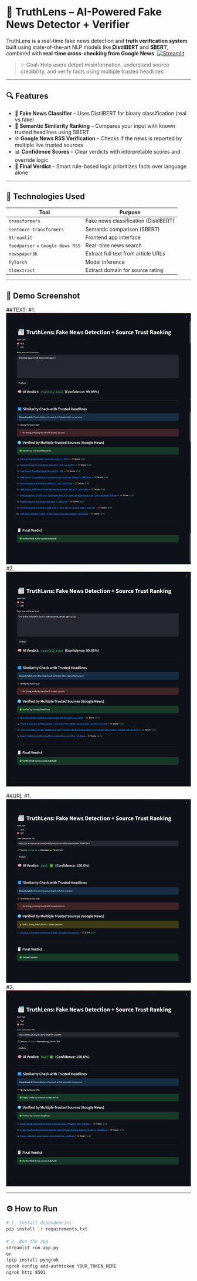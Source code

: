 # 📰 TruthLens – AI-Powered Fake News Detector + Verifier

TruthLens is a real-time fake news detection and **truth verification system** built using state-of-the-art NLP models like **DistilBERT** and **SBERT**, combined with **real-time cross-checking from Google News**.
[![Streamlit](https://static.streamlit.io/badges/streamlit_badge_black_white.svg)](https://n5ddl8g2zs6ck2dlhddukh.streamlit.app/)

> ✨ Goal: Help users detect misinformation, understand source credibility, and verify facts using multiple trusted headlines.

---

## 🔍 Features

- 🤖 **Fake News Classifier** – Uses DistilBERT for binary classification (real vs fake)
- 🧠 **Semantic Similarity Ranking** – Compares your input with known trusted headlines using SBERT
- 🌐 **Google News RSS Verification** – Checks if the news is reported by multiple live trusted sources
- 📊 **Confidence Scores** – Clear verdicts with interpretable scores and override logic
- 🧾 **Final Verdict** – Smart rule-based logic prioritizes facts over language alone

---

## 🧠 Technologies Used

| Tool | Purpose |
|------|---------|
| `transformers` | Fake news classification (DistilBERT) |
| `sentence-transformers` | Semantic comparison (SBERT) |
| `Streamlit` | Frontend app interface |
| `feedparser` + `Google News RSS` | Real-time news search |
| `newspaper3k` | Extract full text from article URLs |
| `PyTorch` | Model inference |
| `tldextract` | Extract domain for source rating |

---

## 🚀 Demo Screenshot
##TEXT:
#1. ![TruthLens Screenshot](ScreenShots/demo1.png)
#2. ![TruthLens Screenshot](ScreenShots/demo2.png)

##URL
#1. ![TruthLens Screenshot](ScreenShots/demo3.png)
#2. ![TruthLens Screenshot](ScreenShots/demo4.png)

---

## ⚙️ How to Run

```bash
# 1. Install dependencies
pip install -r requirements.txt

# 2. Run the app
streamlit run app.py
or
!pip install pyngrok
ngrok config add-authtoken YOUR_TOKEN_HERE
ngrok http 8501
